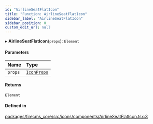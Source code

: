 ```yaml
---
id: "AirlineSeatFlatIcon"
title: "Function: AirlineSeatFlatIcon"
sidebar_label: "AirlineSeatFlatIcon"
sidebar_position: 0
custom_edit_url: null
---
```


▸ **AirlineSeatFlatIcon**(`props`): `Element`

#### Parameters

| Name | Type |
| :------ | :------ |
| `props` | [`IconProps`](../types/IconProps.md) |

#### Returns

`Element`

#### Defined in

[packages/firecms_core/src/icons/components/AirlineSeatFlatIcon.tsx:3](https://github.com/FireCMSco/firecms/blob/d45f3739/packages/firecms_core/src/icons/components/AirlineSeatFlatIcon.tsx#L3)
